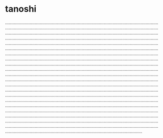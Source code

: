 # tanoshi

...........................................................................................................................................................................................................................................................................................................................................................................................................................................................................................................................................................................................................................................................................................................................................................................................................................................................................................................................................................................................................................................................................................................................................................................................................................................................................................................................................................................................................................................................................................................................................................................................................................................................................................................................................................................................................................................................................................................................................................................................................................................................................................................................................................................................................................................................................................................................................................................................................................................................................................................................................................................................................................................................................................................................................................................................................................
